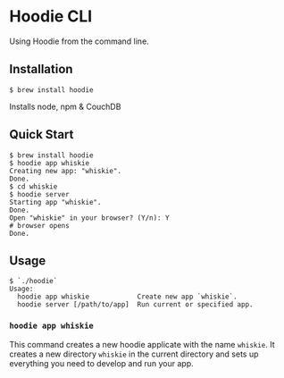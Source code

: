 # Hoodie CLI

Using Hoodie from the command line.

## Installation

    $ brew install hoodie

Installs node, npm & CouchDB

## Quick Start

    $ brew install hoodie
    $ hoodie app whiskie
    Creating new app: "whiskie".
    Done.
    $ cd whiskie
    $ hoodie server
    Starting app "whiskie".
    Done.
    Open "whiskie" in your browser? (Y/n): Y
    # browser opens
    Done.


## Usage

    $ `./hoodie`
    Usage:
      hoodie app whiskie            Create new app `whiskie`.
      hoodie server [/path/to/app]  Run current or specified app.

### `hoodie app whiskie`

This command creates a new hoodie applicate with the name `whiskie`. It creates a new directory `whiskie` in the current directory and sets up everything you need to develop and run your app.

